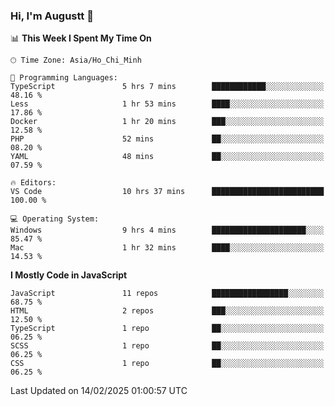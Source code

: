 ### Hi, I'm Augustt 👋

<!--START_SECTION:waka-->
📊 **This Week I Spent My Time On** 

```text
🕑︎ Time Zone: Asia/Ho_Chi_Minh

💬 Programming Languages: 
TypeScript               5 hrs 7 mins        ████████████░░░░░░░░░░░░░   48.16 % 
Less                     1 hr 53 mins        ████░░░░░░░░░░░░░░░░░░░░░   17.86 % 
Docker                   1 hr 20 mins        ███░░░░░░░░░░░░░░░░░░░░░░   12.58 % 
PHP                      52 mins             ██░░░░░░░░░░░░░░░░░░░░░░░   08.20 % 
YAML                     48 mins             ██░░░░░░░░░░░░░░░░░░░░░░░   07.59 % 

🔥 Editors: 
VS Code                  10 hrs 37 mins      █████████████████████████   100.00 % 

💻 Operating System: 
Windows                  9 hrs 4 mins        █████████████████████░░░░   85.47 % 
Mac                      1 hr 32 mins        ████░░░░░░░░░░░░░░░░░░░░░   14.53 % 
```

**I Mostly Code in JavaScript** 

```text
JavaScript               11 repos            █████████████████░░░░░░░░   68.75 % 
HTML                     2 repos             ███░░░░░░░░░░░░░░░░░░░░░░   12.50 % 
TypeScript               1 repo              ██░░░░░░░░░░░░░░░░░░░░░░░   06.25 % 
SCSS                     1 repo              ██░░░░░░░░░░░░░░░░░░░░░░░   06.25 % 
CSS                      1 repo              ██░░░░░░░░░░░░░░░░░░░░░░░   06.25 % 
```




 Last Updated on 14/02/2025 01:00:57 UTC
<!--END_SECTION:waka-->

